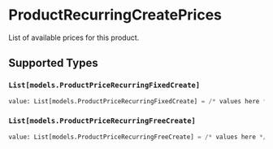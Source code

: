 # ProductRecurringCreatePrices

List of available prices for this product.


## Supported Types

### `List[models.ProductPriceRecurringFixedCreate]`

```python
value: List[models.ProductPriceRecurringFixedCreate] = /* values here */
```

### `List[models.ProductPriceRecurringFreeCreate]`

```python
value: List[models.ProductPriceRecurringFreeCreate] = /* values here */
```

